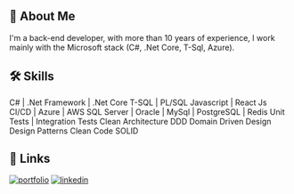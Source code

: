 
## 🚀 About Me
I'm a back-end developer, with more than 10 years of experience, I work mainly with the Microsoft stack (C#, .Net Core, T-Sql, Azure).


## 🛠 Skills
C# | .Net  Framework | .Net Core 
T-SQL | PL/SQL 
Javascript | React Js
CI/CD | Azure | AWS 
SQL Server | Oracle |  MySql |  PostgreSQL | Redis 
Unit Tests | Integration Tests 
Clean Architecture 
DDD Domain Driven Design
Design Patterns
Clean Code
SOLID


## 🔗 Links
[![portfolio](https://img.shields.io/badge/my_portfolio-000?style=for-the-badge&logo=ko-fi&logoColor=white)](https://github.com/daniloitagyba)
[![linkedin](https://img.shields.io/badge/linkedin-0A66C2?style=for-the-badge&logo=linkedin&logoColor=white)](https://www.linkedin.com/in/danilo-itagyba/)
